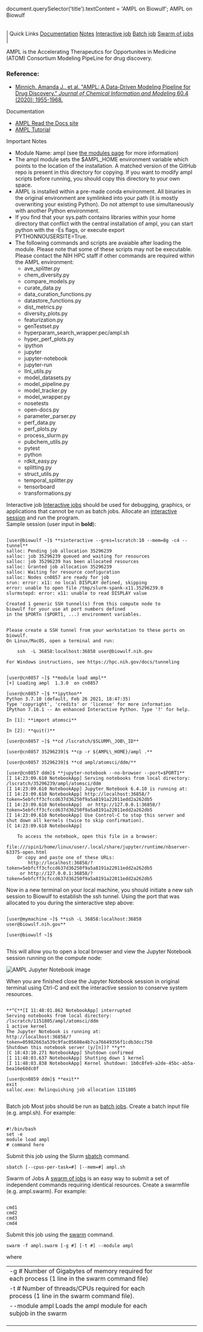 

document.querySelector('title').textContent = 'AMPL on Biowulf';
AMPL on Biowulf


|  |
| --- |
| 
Quick Links
[Documentation](#doc)
[Notes](#notes)
[Interactive job](#int) 
[Batch job](#sbatch) 
[Swarm of jobs](#swarm) 
 |



AMPL is the Accelerating Therapeutics for Opportunites in Medicine (ATOM) Consortium Modeling PipeLine for drug discovery.



### Reference:


* [Minnich, Amanda J., et al. "AMPL: A Data-Driven Modeling Pipeline for Drug Discovery." *Journal of Chemical Information and Modeling* 60.4 (2020): 1955-1968.](https://pubs.acs.org/doi/abs/10.1021/acs.jcim.9b01053)


Documentation
* [AMPL Read the Docs site](https://ampl.readthedocs.io/en/latest/pipeline.html)
* [AMPL Tutorial](https://github.com/ATOMconsortium/AMPL/tree/master/atomsci/ddm/examples/tutorials)


Important Notes
* Module Name: ampl (see [the modules page](/apps/modules.html) for more information)
 * The ampl module sets the $AMPL\_HOME environment variable which points to the location of the installation. A matched version of the GitHub repo is present in this directory for copying. If you want to modify ampl scripts before running, you should copy this directory to your own space. 
 * AMPL is installed within a pre-made conda environment. All binaries in the original environment are symlinked into your path (it is mostly overwriting your existing Python). Do not attempt to use simultaneously with another Python environment.
 * If you find that your sys.path contains libraries within your home directory that conflict with the central installation of ampl, you can start python with the -Es flags, or execute export PYTHONNOUSERSITE=True.
 * The following commands and scripts are avaiable after loading the module. Please note that some of these scripts may not be executable. Please contact the NIH HPC staff if other commands are required within the AMPL environment:
	+ ave\_splitter.py
	+ chem\_diversity.py
	+ compare\_models.py
	+ curate\_data.py
	+ data\_curation\_functions.py
	+ datastore\_functions.py
	+ dist\_metrics.py
	+ diversity\_plots.py
	+ featurization.py
	+ genTestset.py
	+ hyperparam\_search\_wrapper.pec/ampl.sh
	+ hyper\_perf\_plots.py
	+ ipython
	+ jupyter
	+ jupyter-notebook
	+ jupyter-run
	+ llnl\_utils.py
	+ model\_datasets.py
	+ model\_pipeline.py
	+ model\_tracker.py
	+ model\_wrapper.py
	+ nosetests
	+ open-docs.py
	+ parameter\_parser.py
	+ perf\_data.py
	+ perf\_plots.py
	+ process\_slurm.py
	+ pubchem\_utils.py
	+ pytest
	+ python
	+ rdkit\_easy.py
	+ splitting.py
	+ struct\_utils.py
	+ temporal\_splitter.py
	+ tensorboard
	+ transformations.py



Interactive job
[Interactive jobs](/docs/userguide.html#int) should be used for debugging, graphics, or applications that cannot be run as batch jobs.
Allocate an [interactive session](/docs/userguide.html#int) and run the program.   
Sample session (user input in **bold**):



```

[user@biowulf ~]$ **sinteractive --gres=lscratch:10 --mem=8g -c4 --tunnel**
salloc: Pending job allocation 35296239
salloc: job 35296239 queued and waiting for resources
salloc: job 35296239 has been allocated resources
salloc: Granted job allocation 35296239
salloc: Waiting for resource configuration
salloc: Nodes cn0857 are ready for job
srun: error: x11: no local DISPLAY defined, skipping
error: unable to open file /tmp/slurm-spank-x11.35296239.0
slurmstepd: error: x11: unable to read DISPLAY value

Created 1 generic SSH tunnel(s) from this compute node to
biowulf for your use at port numbers defined
in the $PORTn ($PORT1, ...) environment variables.


Please create a SSH tunnel from your workstation to these ports on biowulf.
On Linux/MacOS, open a terminal and run:

    ssh  -L 36858:localhost:36858 user@biowulf.nih.gov

For Windows instructions, see https://hpc.nih.gov/docs/tunneling


[user@cn0857 ~]$ **module load ampl**
[+] Loading ampl  1.3.0  on cn0857

[user@cn0857 ~]$ **ipython**
Python 3.7.10 (default, Feb 26 2021, 18:47:35)
Type 'copyright', 'credits' or 'license' for more information
IPython 7.16.1 -- An enhanced Interactive Python. Type '?' for help.

In [1]: **import atomsci**

In [2]: **quit()**

[user@cn0857 ~]$ **cd /lscratch/$SLURM\_JOB\_ID**

[user@cn0857 35296239]$ **cp -r ${AMPL\_HOME}/ampl .**

[user@cn0857 35296239]$ **cd ampl/atomsci/ddm/**

[user@cn0857 ddm]$ **jupyter-notebook --no-browser --port=$PORT1**
[I 14:23:09.610 NotebookApp] Serving notebooks from local directory: /lscratch/35296239/ampl/atomsci/ddm
[I 14:23:09.610 NotebookApp] Jupyter Notebook 6.4.10 is running at:
[I 14:23:09.610 NotebookApp] http://localhost:36858/?token=5ebfcff3cfccd637d36250f9a5a8191a22011edd2a262db5
[I 14:23:09.610 NotebookApp]  or http://127.0.0.1:36858/?token=5ebfcff3cfccd637d36250f9a5a8191a22011edd2a262db5
[I 14:23:09.610 NotebookApp] Use Control-C to stop this server and shut down all kernels (twice to skip confirmation).
[C 14:23:09.618 NotebookApp]

    To access the notebook, open this file in a browser:
        file:///spin1/home/linux/user/.local/share/jupyter/runtime/nbserver-63375-open.html
    Or copy and paste one of these URLs:
        http://localhost:36858/?token=5ebfcff3cfccd637d36250f9a5a8191a22011edd2a262db5
     or http://127.0.0.1:36858/?token=5ebfcff3cfccd637d36250f9a5a8191a22011edd2a262db5

```

Now in a new terminal on your local machine, you should initiate a new ssh session to Biowulf to establish the ssh tunnel. Using the port that was allocated to you during the sinteractive step above:

```

[user@mymachine ~]$ **ssh -L 36858:localhost:36858 user@biowulf.nih.gov**

[user@biowulf ~]$


```

This will allow you to open a local browser and view the Jupyter Notebook session running on the compute node:

 ![AMPL Jupyter Notebook image](/images/ampl-jupyter-example.PNG)



When you are finished close the Jupyter Notebook session in original terminal using Ctrl-C and exit the interactive session to conserve system resources. 

```

**^C**[I 11:48:01.862 NotebookApp] interrupted
Serving notebooks from local directory: /lscratch/1151805/ampl/atomsci/ddm
1 active kernel
The Jupyter Notebook is running at:
http://localhost:36858/?token=05982663a539c9fac05608e4b7ca76649356f1cdb3dcc750
Shutdown this notebook server (y/[n])? **y**
[C 18:43:10.271 NotebookApp] Shutdown confirmed
[I 11:48:03.637 NotebookApp] Shutting down 1 kernel
[I 11:48:03.838 NotebookApp] Kernel shutdown: 1b0c8fe9-a2de-45bc-ab5a-bea16e60dc0f

[user@cn0859 ddm]$ **exit**
exit
salloc.exe: Relinquishing job allocation 1151805


```


Batch job
Most jobs should be run as [batch jobs](/docs/userguide.html#submit).
Create a batch input file (e.g. ampl.sh). For example:



```

#!/bin/bash
set -e
module load ampl
# command here

```

Submit this job using the Slurm [sbatch](/docs/userguide.html) command.



```
sbatch [--cpus-per-task=#] [--mem=#] ampl.sh
```

Swarm of Jobs 
A [swarm of jobs](/apps/swarm.html) is an easy way to submit a set of independent commands requiring identical resources.
Create a swarmfile (e.g. ampl.swarm). For example:



```

cmd1
cmd2
cmd3
cmd4

```

Submit this job using the [swarm](/apps/swarm.html) command.



```
swarm -f ampl.swarm [-g #] [-t #] --module ampl
```

where


|  |  |  |  |  |  |
| --- | --- | --- | --- | --- | --- |
| -g *#*  Number of Gigabytes of memory required for each process (1 line in the swarm command file)
 | -t *#* Number of threads/CPUs required for each process (1 line in the swarm command file).
 | --module ampl Loads the ampl module for each subjob in the swarm 
 | |
 | |
 | |












